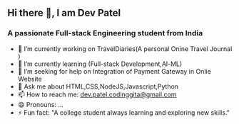##                           Hi there 👋, I am Dev Patel
###              A passionate Full-stack Engineering student from India



- 🔭 I’m currently working on TravelDiaries(A personal Onine Travel Journal )
- 🌱 I’m currently learning (Full-stack Development,Al-ML)
- 👯 I’m seeking for help on Integration of Payment Gateway in Onlie Website
- 💬 Ask me about HTML,CSS,NodeJS,Javascript,Python
- 📫 How to reach me: dev.patel.codinggita@gmail.com
- 😄 Pronouns: ...
- ⚡ Fun fact: "A college student always learning and exploring new skills."
